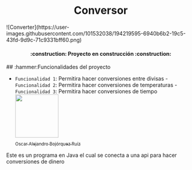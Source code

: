 <h1 align="center"> Conversor </h1>
![Converter](https://user-images.githubusercontent.com/101532038/194219595-6940b6b2-19c5-43fd-9d9c-71c9331bff60.png)


<h4 align="center">
:construction: Proyecto en construcción :construction:
</h4>
## :hammer:Funcionalidades del proyecto

- `Funcionalidad 1`: Permitira hacer conversiones entre divisas - `Funcionalidad 2`: Permitira hacer conversiones de temperaturas - `Funcionalidad 3`: Permitira hacer conversiones de tiempo
[<img src="https://avatars.githubusercontent.com/u/101532038?s=400&u=5c8c77eef898ddcb40dea922fc1c437b97d3d3e9&v=4" width=115><br><sub>Oscar Alejandro Bojórquez Ruíz</sub>](hhttps://github.com/Bojorquez01)

Este es un programa en Java el cual se conecta a una api para hacer conversiones de dinero

